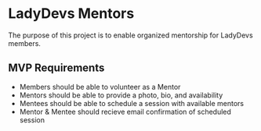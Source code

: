 # LadyDevs Mentors

The purpose of this project is to enable organized mentorship for LadyDevs members.

## MVP Requirements

- Members should be able to volunteer as a Mentor
- Mentors should be able to provide a photo, bio, and availability
- Mentees should be able to schedule a session with available mentors
- Mentor & Mentee should recieve email confirmation of scheduled session
